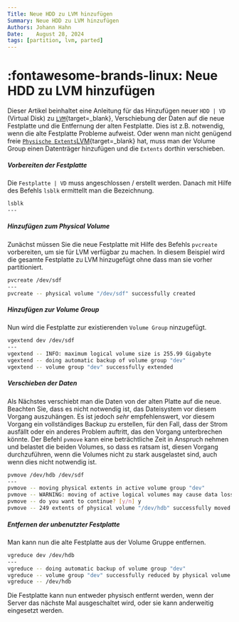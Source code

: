 ```yaml
---
Title: Neue HDD zu LVM hinzufügen
Summary: Neue HDD zu LVM hinzufügen
Authors: Johann Hahn
Date:    August 28, 2024
tags: [partition, lvm, parted]
---
```


# :fontawesome-brands-linux: Neue HDD zu LVM hinzufügen

Dieser Artikel beinhaltet eine Anleitung für das Hinzufügen neuer `HDD | VD` (Virtual Disk) zu [`LVM`][LVM]{target=\_blank}, Verschiebung der Daten auf die neue Festplatte und die Entfernung der alten Festplatte. Dies ist z.B. notwendig, wenn die alte Festplatte Probleme aufweist. Oder wenn man nicht genügend freie [`Physische Extents`][Physische Extents][LVM]{target=\_blank} hat, muss man der Volume Group einen Datenträger hinzufügen und die `Extents` dorthin verschieben.

[LVM]: https://de.wikipedia.org/wiki/Logical_Volume_Manager
[Physische Extents]: https://de.wikipedia.org/wiki/Logical_Volume_Manager
##### Vorbereiten der Festplatte

Die `Festplatte | VD` muss angeschlossen / erstellt werden. Danach mit Hilfe des Befehls `lsblk` ermittellt man die Bezeichnung.

```bash
lsblk
---

```

##### Hinzufügen zum Physical Volume

Zunächst müssen Sie die neue Festplatte mit Hilfe des Befehls `pvcreate` vorbereiten, um sie für LVM verfügbar zu machen. In diesem Beispiel wird die gesamte Festplatte zu LVM hinzugefügt ohne dass man sie vorher partitioniert.

```bash
pvcreate /dev/sdf
---
pvcreate -- physical volume "/dev/sdf" successfully created
```

##### Hinzufügen zur Volume Group

Nun wird die Festplatte zur existierenden `Volume Group` ninzugefügt.

```bash
vgextend dev /dev/sdf
---
vgextend -- INFO: maximum logical volume size is 255.99 Gigabyte
vgextend -- doing automatic backup of volume group "dev"
vgextend -- volume group "dev" successfully extended
```

##### Verschieben der Daten

Als Nächstes verschiebt man die Daten von der alten Platte auf die neue. Beachten Sie, dass es nicht notwendig ist, das Dateisystem vor diesem Vorgang auszuhängen. Es ist jedoch *sehr* empfehlenswert, vor diesem Vorgang ein vollständiges Backup zu erstellen, für den Fall, dass der Strom ausfällt oder ein anderes Problem auftritt, das den Vorgang unterbrechen könnte. Der Befehl `pvmove` kann eine beträchtliche Zeit in Anspruch nehmen und belastet die beiden Volumes, so dass es ratsam ist, diesen Vorgang durchzuführen, wenn die Volumes nicht zu stark ausgelastet sind, auch wenn dies nicht notwendig ist. 

```bash
pvmove /dev/hdb /dev/sdf
---
pvmove -- moving physical extents in active volume group "dev"
pvmove -- WARNING: moving of active logical volumes may cause data loss!
pvmove -- do you want to continue? [y/n] y
pvmove -- 249 extents of physical volume "/dev/hdb" successfully moved
```

##### Entfernen der unbenutzter Festplatte

Man kann nun die alte Festplatte aus der Volume Gruppe entfernen.

```bash
vgreduce dev /dev/hdb
---
vgreduce -- doing automatic backup of volume group "dev"
vgreduce -- volume group "dev" successfully reduced by physical volume:
vgreduce -- /dev/hdb

```
Die Festplatte kann nun entweder physisch entfernt werden, wenn der Server das nächste Mal ausgeschaltet wird, oder sie kann anderweitig eingesetzt werden.
